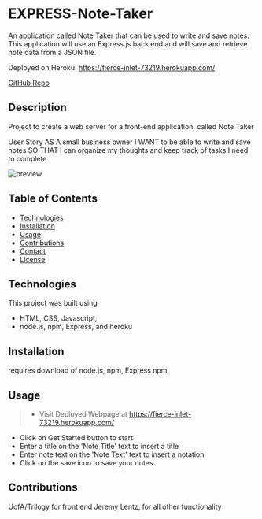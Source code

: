 # EXPRESS-Note-Taker

An application called Note Taker that can be used to write and save notes. This application will use an Express.js back end and will save and retrieve note data from a JSON file.

Deployed on Heroku: https://fierce-inlet-73219.herokuapp.com/

[GitHub Repo](https://github.com/jlentz17/note_taker-v2)

## Description

Project to create a web server for a front-end application, called Note Taker

User Story
AS A small business owner
I WANT to be able to write and save notes
SO THAT I can organize my thoughts and keep track of tasks I need to complete

![preview](preview.png)

## Table of Contents

- [Technologies](#Technologies)
- [Installation](#Installation)
- [Usage](#usage)
- [Contributions](#Contributions)
- [Contact](#Contact)
- [License](#license)

## Technologies

This project was built using

- HTML, CSS, Javascript,
- node.js, npm, Express, and heroku

## Installation

requires download of node.js, npm, Express npm,

## Usage

> - Visit Deployed Webpage at https://fierce-inlet-73219.herokuapp.com/
- Click on Get Started button to start
- Enter a title on the 'Note Title' text to insert a title
- Enter note text on the 'Note Text' text to insert a notation
- Click on the save icon to save your notes


## Contributions

UofA/Trilogy for front end
Jeremy Lentz, for all other functionality
